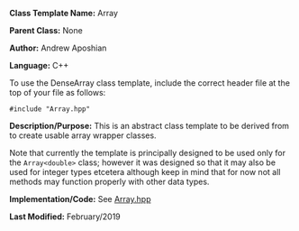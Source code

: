 **Class Template Name:** Array<T>

**Parent Class:** None

**Author:** Andrew Aposhian

**Language:** C++

To use the DenseArray class template, include the correct header file at the top of your file as follows:
```
#include "Array.hpp"
```

**Description/Purpose:** This is an abstract class template to be derived from to create usable array wrapper classes.

Note that currently the template is principally designed to be used only for the `Array<double>` class; however it was designed so that it may also be used for integer types etcetera although keep in mind that for now not all methods may function properly with other data types.

**Implementation/Code:**
See [Array.hpp](../src/lib/Array.hpp)

**Last Modified:** February/2019
